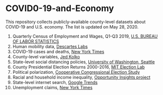# COVID0-19-and-Economy
This repository collects publicly-available county-level datasets about COVID-19 and U.S. economy. The list is updated on May 28, 2020.

1. Quarterly Census of Employment and Wages, Q1-Q3 2019, [U.S. BUREAU OF LABOR STATISTICS](https://www.bls.gov/cew/)
2. Human mobility data, [Descartes Labs](https://www.descarteslabs.com/)
3. COVID-19 cases and deaths, [New York Times](https://github.com/nytimes/covid-19-data)
4. County-level variables, [Jed Kolko](http://jedkolko.com/2020/04/15/where-covid19-death-rates-are-highest/)
5. State-level social distancing policies, [University of Washington, Seattle](https://github.com/CSHong9/SocialDistancing)
6. County Presidential Election Returns 2000-2016, [MIT Election Lab](https://doi.org/10.7910/DVN/VOQCHQ)
7. Political polarization, [Cooperative Congressional Election Study](https://cces.gov.harvard.edu/)
8. Racial and household income inequality, [Opportunity Insights project](https://opportunityinsights.org/data/?geographic_level=102&topic=110&paper_id=0#resource-listing)
9. State-level internet search, [Google Trends](https://trends.google.com/trends/story/US_cu_4Rjdh3ABAABMHM_en)
10. Unemployment claims, [New York Times](https://www.nytimes.com/interactive/2020/03/26/upshot/coronavirus-millions-unemployment-claims.html)

